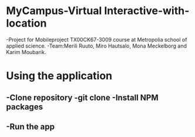# MyCampus-Virtual Interactive-with-location
-Project for Mobileproject TX00CK67-3009 course at Metropolia school of applied science.
-Team:Merili Ruuto, Miro Hautsalo, Mona Meckelborg and Karim Moubarik.
# Using the application
-Clone repository
-git clone 
-Install NPM packages
-
-Run the app
-
